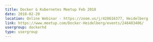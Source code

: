 ```yaml
---
title: Docker & Kubernetes Meetup Feb 2018
date: 2018-02-20
location: Online Webinar - https://zoom.us/j/428616377, Heidelberg
link: https://www.meetup.com/Docker-Heidelberg/events/246403406/
usergroup: dockerhd
type: usergroup
---
```

